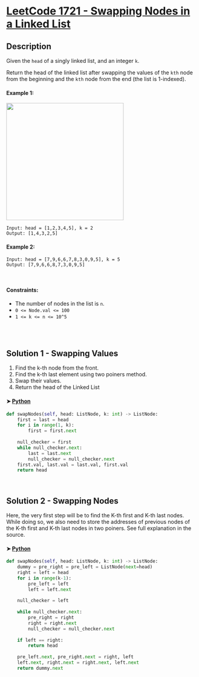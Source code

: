 
# [LeetCode 1721 - Swapping Nodes in a Linked List](https://leetcode.com/problems/swapping-nodes-in-a-linked-list/description/)


## Description

Given the `head` of a singly linked list, and an integer `k`.

Return the head of the linked list after swapping the values of the 
`kth` node from the beginning and the `kth` node from the end (the list is 1-indexed).


#### Example 1:

<img alt="" src="https://assets.leetcode.com/uploads/2020/09/21/linked1.jpg" style="width: 310px;" />

```
Input: head = [1,2,3,4,5], k = 2
Output: [1,4,3,2,5]
```

#### Example 2:

```
Input: head = [7,9,6,6,7,8,3,0,9,5], k = 5
Output: [7,9,6,6,8,7,3,0,9,5]
```

<br/>

#### Constraints:
  * The number of nodes in the list is `n`.
  * `0 <= Node.val <= 100`
  * `1 <= k <= n <= 10^5`

<br/>

<br/>


## Solution 1 - Swapping Values
  1. Find the k-th node from the front.
  2. Find the k-th last element using two poiners method.
  3. Swap their values.
  4. Return the head of the Linked List

#### ➤ [Python](https://leetcode.com/problems/swapping-nodes-in-a-linked-list/solutions/1054370/python-3-swapping-nodes-swapping-values-one-pass-fully-explained)
```python
def swapNodes(self, head: ListNode, k: int) -> ListNode:
	first = last = head
	for i in range(1, k):
		first = first.next
		
	null_checker = first 
	while null_checker.next:
		last = last.next
		null_checker = null_checker.next
	first.val, last.val = last.val, first.val
	return head
```

<br/>

## Solution 2 - Swapping Nodes
Here, the very first step will be to find the K-th first and K-th last nodes.
While doing so, we also need to store the addresses of previous nodes of the K-th first and K-th last nodes in two poiners.
See full explanation in the source.

#### ➤ [Python](https://leetcode.com/problems/swapping-nodes-in-a-linked-list/solutions/1054370/python-3-swapping-nodes-swapping-values-one-pass-fully-explained)

``` python
def swapNodes(self, head: ListNode, k: int) -> ListNode:
    dummy = pre_right = pre_left = ListNode(next=head)
    right = left = head
    for i in range(k-1):
        pre_left = left
        left = left.next
    
    null_checker = left
    
    while null_checker.next:
        pre_right = right
        right = right.next
        null_checker = null_checker.next
        
    if left == right:
        return head
    
    pre_left.next, pre_right.next = right, left
    left.next, right.next = right.next, left.next
    return dummy.next

```
<!-- end -->
